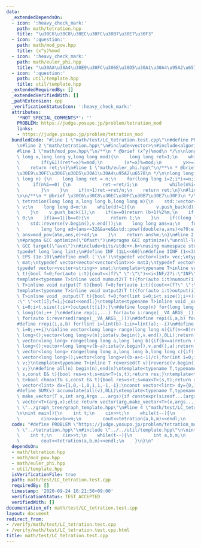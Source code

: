```yaml
---
data:
  _extendedDependsOn:
  - icon: ':heavy_check_mark:'
    path: math/tetration.hpp
    title: "\u30C6\u30C8\u30EC\u30FC\u30B7\u30E7\u30F3"
  - icon: ':question:'
    path: math/mod_pow.hpp
    title: (x^y)%mod
  - icon: ':heavy_check_mark:'
    path: math/euler_phi.hpp
    title: "\u30AA\u30A4\u30E9\u30FC\u306E\u30D5\u30A1\u30A4\u95A2\u6570"
  - icon: ':question:'
    path: util/template.hpp
    title: util/template.hpp
  _extendedRequiredBy: []
  _extendedVerifiedWith: []
  _pathExtension: cpp
  _verificationStatusIcon: ':heavy_check_mark:'
  attributes:
    '*NOT_SPECIAL_COMMENTS*': ''
    PROBLEM: https://judge.yosupo.jp/problem/tetration_mod
    links:
    - https://judge.yosupo.jp/problem/tetration_mod
  bundledCode: "#line 1 \"math/test/LC_tetration.test.cpp\"\n#define PROBLEM \"https://judge.yosupo.jp/problem/tetration_mod\"\
    \n#line 2 \"math/tetration.hpp\"\n#include<vector>\n#include<algorithm>\n#include<cmath>\n\
    #line 1 \"math/mod_pow.hpp\"\n/**\n * @brief (x^y)%mod\n */\n\nlong long mod_pow(long\
    \ long x,long long y,long long mod){\n    long long ret=1;\n    while(y>0) {\n\
    \        if(y&1)(ret*=x)%=mod;\n        (x*=x)%=mod;\n        y>>=1;\n    }\n\
    \    return ret;\n}\n#line 1 \"math/euler_phi.hpp\"\n/**\n * @brief \u30AA\u30A4\
    \u30E9\u30FC\u306E\u30D5\u30A1\u30A4\u95A2\u6570\n */\n\nlong long euler_phi(long\
    \ long n) {\n    long long ret = n;\n    for(long long i=2;i*i<=n;i++) {\n   \
    \     if(n%i==0) {\n            ret-=ret/i;\n            while(n%i==0)n/=i;\n\
    \        }\n    }\n    if(n>1)ret-=ret/n;\n    return ret;\n}\n#line 7 \"math/tetration.hpp\"\
    \n\n/**\n * @brief \u30C6\u30C8\u30EC\u30FC\u30B7\u30E7\u30F3\n */\n\nlong long\
    \ tetration(long long a,long long b,long long m){\n    std::vector<long long>\
    \ v;\n    long long d=m;\n    while(d!=1){\n        v.push_back(d);\n        d=euler_phi(d);\n\
    \    }\n    v.push_back(1);\n    if(a==0)return (b+1)%2%m;\n    if(m==1)return\
    \ 0;\n    if(a==1||b==0){\n        return 1;\n    }\n    if((long long)(v.size())>=b)v.resize(b-1,1);\n\
    \    std::reverse(v.begin(),v.end());\n    long long ans=a;\n    for(auto e:v){\n\
    \        long long ad=(ans<=32&&a<e&&std::pow((double)a,ans)<e?0:e);\n       \
    \ ans=mod_pow(a%e,ans,e)+ad;\n    }\n    return ans%m;\n}\n#line 2 \"util/template.hpp\"\
    \n#pragma GCC optimize(\"Ofast\")\n#pragma GCC optimize(\"unroll-loops\")\n#pragma\
    \ GCC target(\"avx\")\n#include<bits/stdc++.h>\nusing namespace std;\nstruct __INIT__{__INIT__(){cin.tie(0);ios::sync_with_stdio(false);cout<<fixed<<setprecision(15);}}__INIT__;\n\
    typedef long long lint;\n#define INF (1LL<<60)\n#define IINF (1<<30)\n#define\
    \ EPS (1e-10)\n#define endl ('\\n')\ntypedef vector<lint> vec;\ntypedef vector<vector<lint>>\
    \ mat;\ntypedef vector<vector<vector<lint>>> mat3;\ntypedef vector<string> svec;\n\
    typedef vector<vector<string>> smat;\ntemplate<typename T>inline void numout(T\
    \ t){bool f=0;for(auto i:t){cout<<(f?\" \":\"\")<<i<INF/2?i:\"INF\";f=1;}cout<<endl;}\n\
    template<typename T>inline void numout2(T t){for(auto i:t)numout(i);}\ntemplate<typename\
    \ T>inline void output(T t){bool f=0;for(auto i:t){cout<<(f?\" \":\"\")<<i;f=1;}cout<<endl;}\n\
    template<typename T>inline void output2(T t){for(auto i:t)output(i);}\ntemplate<typename\
    \ T>inline void _output(T t){bool f=0;for(lint i=0;i<t.size();i++){cout<<f?\"\"\
    :\" \"<<t[i];f=1;}cout<<endl;}\ntemplate<typename T>inline void _output2(T t){for(lint\
    \ i=0;i<t.size();i++)output(t[i]);}\n#define loop(n) for(long long _=0;_<(long\
    \ long)(n);++_)\n#define rep(i,...) for(auto i:range(__VA_ARGS__)) \n#define rrep(i,...)\
    \ for(auto i:reversed(range(__VA_ARGS__)))\n#define repi(i,a,b) for(lint i=lint(a);i<(lint)(b);++i)\n\
    #define rrepi(i,a,b) for(lint i=lint(b)-1;i>=lint(a);--i)\n#define irep(i) for(lint\
    \ i=0;;++i)\ninline vector<long long> range(long long n){if(n<=0)return vector<long\
    \ long>();vector<long long>v(n);iota(v.begin(),v.end(),0LL);return v;}\ninline\
    \ vector<long long> range(long long a,long long b){if(b<=a)return vector<long\
    \ long>();vector<long long>v(b-a);iota(v.begin(),v.end(),a);return v;}\ninline\
    \ vector<long long> range(long long a,long long b,long long c){if((b-a+c-1)/c<=0)return\
    \ vector<long long>();vector<long long>v((b-a+c-1)/c);for(int i=0;i<(int)v.size();++i)v[i]=i?v[i-1]+c:a;return\
    \ v;}\ntemplate<typename T>inline T reversed(T v){reverse(v.begin(),v.end());return\
    \ v;}\n#define all(n) begin(n),end(n)\ntemplate<typename T,typename E>bool chmin(T&\
    \ s,const E& t){bool res=s>t;s=min<T>(s,t);return res;}\ntemplate<typename T,typename\
    \ E>bool chmax(T& s,const E& t){bool res=s<t;s=max<T>(s,t);return res;}\nconst\
    \ vector<lint> dx={1,0,-1,0,1,1,-1,-1};\nconst vector<lint> dy={0,1,0,-1,1,-1,1,-1};\n\
    #define SUM(v) accumulate(all(v),0LL)\ntemplate<typename T,typename ...Args>auto\
    \ make_vector(T x,int arg,Args ...args){if constexpr(sizeof...(args)==0)return\
    \ vector<T>(arg,x);else return vector(arg,make_vector<T>(x,args...));}\n//#include\
    \ \"../graph_tree/graph_template.hpp\"\n#line 4 \"math/test/LC_tetration.test.cpp\"\
    \n\nint main(){\n    int t;\n    cin>>t;\n    while(t--){\n        int a,b,m;\n\
    \        cin>>a>>b>>m;\n        cout<<tetration(a,b,m)<<endl;\n    }\n}\n"
  code: "#define PROBLEM \"https://judge.yosupo.jp/problem/tetration_mod\"\n#include\
    \ \"../tetration.hpp\"\n#include \"../../util/template.hpp\"\n\nint main(){\n\
    \    int t;\n    cin>>t;\n    while(t--){\n        int a,b,m;\n        cin>>a>>b>>m;\n\
    \        cout<<tetration(a,b,m)<<endl;\n    }\n}\n"
  dependsOn:
  - math/tetration.hpp
  - math/mod_pow.hpp
  - math/euler_phi.hpp
  - util/template.hpp
  isVerificationFile: true
  path: math/test/LC_tetration.test.cpp
  requiredBy: []
  timestamp: '2020-09-24 16:21:56+09:00'
  verificationStatus: TEST_ACCEPTED
  verifiedWith: []
documentation_of: math/test/LC_tetration.test.cpp
layout: document
redirect_from:
- /verify/math/test/LC_tetration.test.cpp
- /verify/math/test/LC_tetration.test.cpp.html
title: math/test/LC_tetration.test.cpp
---
```

